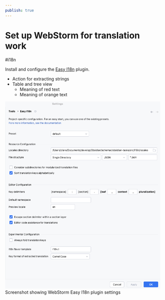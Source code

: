 ```yaml
---
publish: true
---
```


# Set up WebStorm for translation work

<span class="related-pages">#i18n</span>

Install and configure the [Easy I18n](https://plugins.jetbrains.com/plugin/16316-easy-i18n) plugin.

- Action for extracting strings
- Table and tree view
  - Meaning of red text
  - Meaning of orange text

![Screenshot showing WebStorm Easy I18n plugin settings](WebStorm%20Easy%20I18n%20plugin%20settings.png)
<span class="caption">Screenshot showing WebStorm Easy I18n plugin settings</span>
